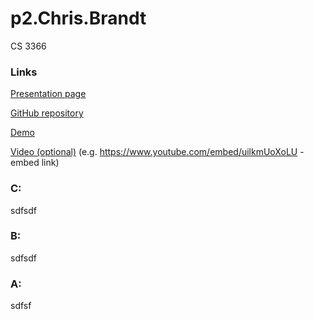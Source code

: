 # p2.Chris.Brandt
CS 3366

### Links
[Presentation page](https://bchris24.github.io/p2.Chris.Brandt/) 

[GitHub repository](https://github.com/bchris24/p2.Chris.Brandt)

[Demo](https://bchris24.io/p2.chris.brandt/demo.html) 

[Video (optional)](https://www.youtube.com/) (e.g. https://www.youtube.com/embed/uilkmUoXoLU - embed link)


### C:
sdfsdf

### B:
sdfsdf

### A:
sdfsf
